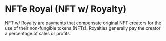 # NFTe Royal (NFT w/ Royalty)

NFT w/ Royalty are payments that compensate original NFT creators for the use of their non-fungible tokens (NFTs). Royalties generally pay the creator a percentage of sales or profits. 